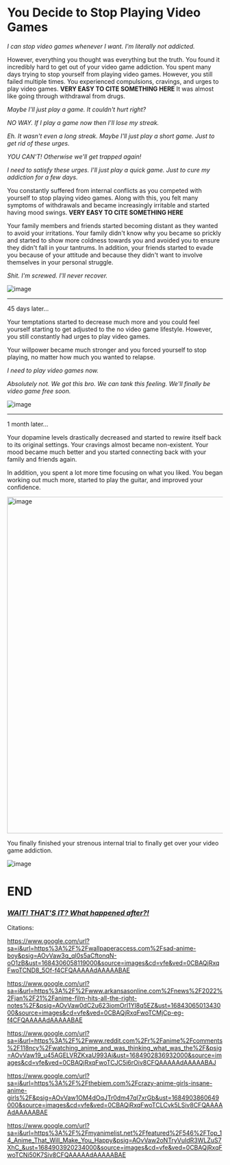 # You Decide to Stop Playing Video Games

_I can stop video games whenever I want. I'm literally not addicted._

However, everything you thought was everything but the truth. You found it incredibly hard to get out of your video game addiction. You spent many days trying to stop yourself from playing video games. However, you still failed multiple times. You experienced compulsions, cravings, and urges to play video games. **VERY EASY TO CITE SOMETHING HERE** It was almost like going through withdrawal from drugs. 

_Maybe I'll just play a game. It couldn't hurt right?_

_NO WAY. If I play a game now then I'll lose my streak._

_Eh. It wasn't even a long streak. Maybe I'll just play a short game. Just to get rid of these urges._

_YOU CAN'T! Otherwise we'll get trapped again!_

_I need to satisfy these urges. I'll just play a quick game. Just to cure my addiction for a few days._

You constantly suffered from internal conflicts as you competed with yourself to stop playing video games. Along with this, you felt many symptoms of withdrawals and became increasingly irritable and started having mood swings. **VERY EASY TO CITE SOMETHING HERE**

Your family members and friends started becoming distant as they wanted to avoid your irritations. Your family didn't know why you became so prickly and started to show more coldness towards you and avoided you to ensure they didn't fall in your tantrums. In addition, your friends started to evade you because of your attitude and because they didn't want to involve themselves in your personal struggle. 

_Shit. I'm screwed. I'll never recover._

![image](https://github.com/Dubshott/CAT3Book/assets/55414361/d582fbc2-bcbf-4ad0-a20b-2cf4b4b9b11f)

<hr>

45 days later...

Your temptations started to decrease much more and you could feel yourself starting to get adjusted to the no video game lifestyle. However, you still constantly had urges to play video games.

Your willpower became much stronger and you forced yourself to stop playing, no matter how much you wanted to relapse. 

_I need to play video games now._

_Absolutely not. We got this bro. We can tank this feeling. We'll finally be video game free soon._

![image](https://github.com/Dubshott/CAT3Book/assets/55414361/5f11d812-7034-454b-aa78-c325f47f7342)

<hr>

1 month later...

Your dopamine levels drastically decreased and started to rewire itself back to its original settings. Your cravings almost became non-existent. Your mood became much better and you started connecting back with your family and friends again.

In addition, you spent a lot more time focusing on what you liked. You began working out much more, started to play the guitar, and improved your confidence. 

<img width="784" alt="image" src="https://github.com/Dubshott/CAT3Book/assets/55414361/3c9f1467-0240-406b-872d-0be60101db0a">

You finally finished your strenous internal trial to finally get over your video game addiction.


![image](https://github.com/Dubshott/CAT3Book/assets/55414361/3e0a1f8d-9f84-4435-8a6c-bd9a40d43541)

# END

### [_WAIT! THAT'S IT? What happened after?!_](/2B1E.md)

Citations:

https://www.google.com/url?sa=i&url=https%3A%2F%2Fwallpaperaccess.com%2Fsad-anime-boy&psig=AOvVaw3q_qI0s5aCftonqN-oO1zB&ust=1684306058119000&source=images&cd=vfe&ved=0CBAQjRxqFwoTCND8_5Of-f4CFQAAAAAdAAAAABAE

https://www.google.com/url?sa=i&url=https%3A%2F%2Fwww.arkansasonline.com%2Fnews%2F2022%2Fjan%2F21%2Fanime-film-hits-all-the-right-notes%2F&psig=AOvVaw0dC2u623iomOrl1Yl8q5EZ&ust=1684306501343000&source=images&cd=vfe&ved=0CBAQjRxqFwoTCMjCp-eg-f4CFQAAAAAdAAAAABAE

https://www.google.com/url?sa=i&url=https%3A%2F%2Fwww.reddit.com%2Fr%2Fanime%2Fcomments%2F118ncy%2Fwatching_anime_and_was_thinking_what_was_the%2F&psig=AOvVaw19_u45AGELVRZKxaU993Ai&ust=1684902836932000&source=images&cd=vfe&ved=0CBAQjRxqFwoTCJC5i6rOiv8CFQAAAAAdAAAAABAJ

https://www.google.com/url?sa=i&url=https%3A%2F%2Fthebiem.com%2Fcrazy-anime-girls-insane-anime-girls%2F&psig=AOvVaw1OM4dOqJTr0dm47qI7xrGb&ust=1684903860649000&source=images&cd=vfe&ved=0CBAQjRxqFwoTCLCvk5LSiv8CFQAAAAAdAAAAABAE

https://www.google.com/url?sa=i&url=https%3A%2F%2Fmyanimelist.net%2Ffeatured%2F546%2FTop_14_Anime_That_Will_Make_You_Happy&psig=AOvVaw2oNTryVuIdR3WLZuS7XhC_&ust=1684903920234000&source=images&cd=vfe&ved=0CBAQjRxqFwoTCNi50K7Siv8CFQAAAAAdAAAAABAE
